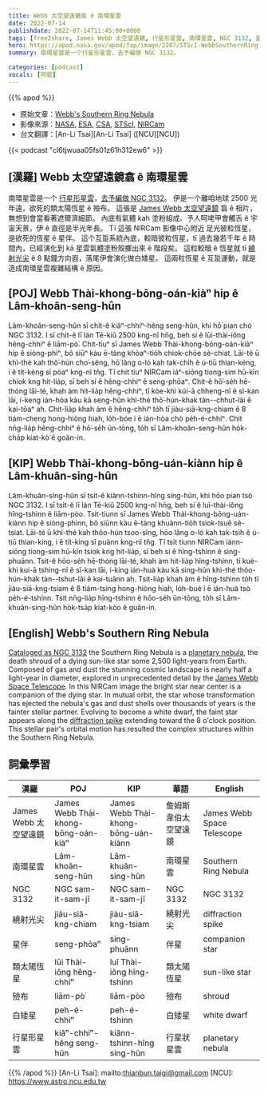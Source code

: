 ```yaml
---
title: Webb 太空望遠鏡翕 ê 南環星雲
date: 2022-07-14
publishdate: 2022-07-14T11:45:00+0800
tags: [free2share, James Webb 太空望遠鏡, 行星形星雲, 南環星雲, NGC 3132, 星伴, 類太陽恆星, 殮布, 白矮星, 繞射光尖]
hero: https://apod.nasa.gov/apod/fap/image/2207/STScI-WebbSouthernRing.jpg
summary: 南環星雲是一个行星形星雲，去予編做 NGC 3132。

categories: [podcast]
vocals: [阿錕]
---
```


{{% apod %}}

- 原始文章：[Webb's Southern Ring Nebula](https://apod.nasa.gov/apod/ap220714.html)
- 影像來源：[NASA](https://www.nasa.gov), [ESA](https://www.esa.int/), [CSA](https://www.asc-csa.gc.ca/eng/), [STScI](https://www.stsci.edu/), [NIRCam](https://webbtelescope.org/contents/media/images/01FA0SZSEW1TZ51BHG0EGW2EZP)
- 台文翻譯：[An-Li Tsai][An-Li Tsai] ([NCU][NCU])

{{< podcast "cl6tjwuaa05fs01z61h312ew6" >}}

## [漢羅] Webb 太空望遠鏡翕 ê 南環星雲
南環星雲是一个 [行星形星雲][planetary nebula]，[去予編做 NGC 3132][Cataloged as NGC 3132]。
伊是一个離咱地球 2500 光年遠，欲死的類太陽恆星 ê 殮布。
這張是 [James Webb 太空望遠鏡][James Webb Space Telescope] 翕 ê 相片，無想到會當看著遮爾濟細節。
內底有氣體 kah 塗粉組成、予人呵咾甲會觸舌 ê 宇宙天景，伊 ê 直徑是半光年長。
Tī 這張 NIRCam 影像中心附近 足光彼粒恆星，是欲死的恆星 ê 星伴。
這个互踅系統內底，較暗彼粒恆星，tī 過去幾若千年 ê 時間內，已經演化到 kā 星雲氣體塗粉殼擲出來 ê 階段矣。
這粒較暗 ê 恆星就 tī [繞射光尖][diffraction spike] ê 8 點鐘方向遐，落尾伊會演化做白矮星。
這兩粒恆星 ê 互踅運動，就是造成南環星雲複雜結構 ê 原因。

## [POJ] Webb Thài-khong-bōng-oán-kiàⁿ hip ê Lâm-khoân-seng-hûn
Lâm-khoân-seng-hûn sī chi̍t-ê kiâⁿ-chhiⁿ-hêng seng-hûn, khì hō͘ pian chò NGC 3132.
I sī chi̍t-ê lī lán Tē-kiû 2500 kng-nî hn̄g, beh sí ê lūi-thài-iông hêng-chhiⁿ ê liām-pò͘.
Chit-tiuⁿ sī James Webb Thài-khong-bōng-oán-kiàⁿ hip ê siòng-phìⁿ, bô siūⁿ kàu ē-tàng khòaⁿ-tio̍h chiok-chōe sè-chiat.
Lāi-té ū khì-thé kah thô͘-hún cho͘-sêng, hō͘ lâng o-ló kah tak-chi̍h ê ú-tiū thian-kéng, i ê ti̍t-kèng sī pòaⁿ kng-nî tn̂g.
Tī chit tiuⁿ NIRCam iáⁿ-siōng tiong-sim hū-kīn chiok kng hit-lia̍p, sī beh sí ê hêng-chhiⁿ ê seng-phōaⁿ.
Chit-ê hō͘-se̍h hē-thóng lāi-té, khah àm hit-lia̍p hêng-chhiⁿ, tī kòe-khì kúi-ā chheng-nî ê sî-kan lāi, í-keng ián-hòa kàu kā seng-hûn khì-thé thô͘-hún-khak tàn--chhut-lâi ê kai-tōaⁿ ah.
Chit-lia̍p khah àm ê hêng-chhiⁿ to̍h tī jiàu-siā-kng-chiam ê 8 tiám-cheng hong-hiòng hiah, lo̍h-bóe i ē ián-hòa chò pe̍h-é-chhiⁿ.
Chit nn̄g-lia̍p hêng-chhiⁿ ê hō͘-se̍h ūn-tōng, to̍h sī Lâm-khoân-seng-hûn ho̍k-cha̍p kiat-kò͘ ê goân-in.

## [KIP]  Webb Thài-khong-bōng-uán-kiànn hip ê Lâm-khuân-sing-hûn
Lâm-khuân-sing-hûn sī tsi̍t-ê kiânn-tshinn-hîng sing-hûn, khì hōo pian tsò NGC 3132.
I sī tsi̍t-ê lī lán Tē-kiû 2500 kng-nî hn̄g, beh sí ê luī-thài-iông hîng-tshinn ê liām-pòo.
Tsit-tiunn sī James Webb Thài-khong-bōng-uán-kiànn hip ê siòng-phìnn, bô siūnn kàu ē-tàng khuànn-tio̍h tsiok-tsuē sè-tsiat.
Lāi-té ū khì-thé kah thôo-hún tsoo-sîng, hōo lâng o-ló kah tak-tsi̍h ê ú-tiū thian-kíng, i ê ti̍t-kìng sī puànn kng-nî tn̂g.
Tī tsit tiunn NIRCam iánn-siōng tiong-sim hū-kīn tsiok kng hit-lia̍p, sī beh sí ê hîng-tshinn ê sing-phuānn.
Tsit-ê hōo-se̍h hē-thóng lāi-té, khah àm hit-lia̍p hîng-tshinn, tī kuè-khì kuí-ā tshing-nî ê sî-kan lāi, í-king ián-huà kàu kā sing-hûn khì-thé thôo-hún-khak tàn--tshut-lâi ê kai-tuānn ah.
Tsit-lia̍p khah àm ê hîng-tshinn to̍h tī jiàu-siā-kng-tsiam ê 8 tiám-tsing hong-hiòng hiah, lo̍h-bué i ē ián-huà tsò pe̍h-é-tshinn.
Tsit nn̄g-lia̍p hîng-tshinn ê hōo-se̍h ūn-tōng, to̍h sī Lâm-khuân-sing-hûn ho̍k-tsa̍p kiat-kòo ê guân-in.

## [English] Webb's Southern Ring Nebula
[Cataloged as NGC 3132][Cataloged as NGC 3132] the Southern Ring Nebula is a [planetary nebula][planetary nebula], the death shroud of a dying sun-like star some 2,500 light-years from Earth.
Composed of gas and dust the stunning cosmic landscape is nearly half a light-year in diameter, explored in unprecedented detail by the [James Webb Space Telescope][James Webb Space Telescope].
In this NIRCam image the bright star near center is a companion of the dying star.
In mutual orbit, the star whose transformation has ejected the nebula's gas and dust shells over thousands of years is the fainter stellar partner.
Evolving to become a white dwarf, the faint star appears along the [diffraction spike][diffraction spike] extending toward the 8 o'clock position.
This stellar pair's orbital motion has resulted the complex structures within the Southern Ring Nebula.

## 詞彙學習

|漢羅|POJ|KIP|華語|English|
|-|-|-|-|-|
|James Webb 太空望遠鏡|James Webb Thài-khong-bōng-oán-kiàⁿ|James Webb Thài-khong-bōng-uán-kiànn|詹姆斯韋伯太空望遠鏡|James Webb Space Telescope|
|南環星雲|Lâm-khoân-seng-hûn|Lâm-khuân-sing-hûn|南環星雲|Southern Ring Nebula|
|NGC 3132|NGC sam-it-sam-jī|NGC sam-it-sam-jī|NGC 3132|NGC 3132|
|繞射光尖|jiàu-siā-kng-chiam|jiàu-siā-kng-tsiam|繞射光尖|diffraction spike|
|星伴|seng-phōaⁿ|sing-phuānn|伴星|companion star|
|類太陽恆星|lūi Thài-iông hêng-chhiⁿ|luī Thài-iông hîng-tshinn|類太陽恆星|sun-like star|
|殮布|liām-pò͘|liām-pòo|殮布|shroud|
|白矮星|peh-é-chhiⁿ|peh-é-tshinn|白矮星|white dwarf|
|行星形星雲|kiâⁿ-chhiⁿ-hêng seng-hûn|kiânn-tshinn-hîng sing-hûn|行星狀星雲|planetary nebula|

{{% /apod %}}
[An-Li Tsai]: mailto:thianbun.taigi@gmail.com
[NCU]: https://www.astro.ncu.edu.tw

[copyright]: https://apod.nasa.gov/apod/fap/lib/about_apod.html#srapply

[Cataloged as NGC 3132]:https://hubblesite.org/contents/media/images/1998/39/729-Image.html?keyword=ngc%25203132&filterUUID=6b40edb4-2a47-4f89-8047-2fe9359344f3
[planetary nebula]:https://apod.nasa.gov/apod/ap220521.html
[James Webb Space Telescope]:https://webbtelescope.org/contents/news-releases/2022/news-2022-033#section-id-2
[diffraction spike]:https://apod.nasa.gov/apod/ap220319.html

